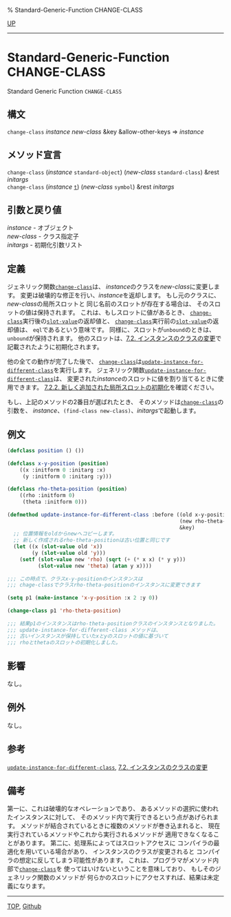 % Standard-Generic-Function CHANGE-CLASS

[UP](7.7.html)  

---

# Standard-Generic-Function CHANGE-CLASS


Standard Generic Function `CHANGE-CLASS`


## 構文

`change-class` *instance* *new-class* &key &allow-other-keys => *instance*


## メソッド宣言

`change-class` (*instance* `standard-object`)
(*new-class* `standard-class`) &rest *initargs*  
`change-class` (*instance* [`t`](4.4.t-system-class.html))
(*new-class* `symbol`) &rest *initargs*


## 引数と戻り値

*instance* - オブジェクト  
*new-class* - クラス指定子  
*initargs* - 初期化引数リスト


## 定義

ジェネリック関数[`change-class`](7.7.change-class.html)は、
*instance*のクラスを*new-class*に変更します。
変更は破壊的な修正を行い、*instance*を返却します。
もし元のクラスに、*new-class*の局所スロットと
同じ名前のスロットが存在する場合は、
そのスロットの値は保持されます。
これは、もしスロットに値があるとき、
[`change-class`](7.7.change-class.html)実行後の[`slot-value`](7.7.slot-value.html)の返却値と、
[`change-class`](7.7.change-class.html)実行前の[`slot-value`](7.7.slot-value.html)の返却値は、
`eql`であるという意味です。
同様に、スロットが`unbound`のときは、`unbound`が保持されます。
他のスロットは、[7.2. インスタンスのクラスの変更](7.2.html)で記載されたように初期化されます。

他の全ての動作が完了した後で、
[`change-class`](7.7.change-class.html)は[`update-instance-for-different-class`](7.7.update-instance-for-different-class.html)を実行します。
ジェネリック関数[`update-instance-for-different-class`](7.7.update-instance-for-different-class.html)は、
変更された*instance*のスロットに値を割り当てるときに使用できます。
[7.2.2. 新しく追加された局所スロットの初期化](7.2.2.html)を確認ください。

もし、上記のメソッドの2番目が選ばれたとき、
そのメソッドは[`change-class`](7.7.change-class.html)の引数を、
*instance*、`(find-class new-class)`、*initargs*で起動します。


## 例文
 
```lisp
(defclass position () ())
 
(defclass x-y-position (position)
    ((x :initform 0 :initarg :x)
     (y :initform 0 :initarg :y)))
 
(defclass rho-theta-position (position)
    ((rho :initform 0)
     (theta :initform 0)))
 
(defmethod update-instance-for-different-class :before ((old x-y-position) 
                                                        (new rho-theta-position)
                                                        &key)
  ;; 位置情報をoldからnewへコピーします。
  ;; 新しく作成されるrho-theta-positionは古い位置と同じです
  (let ((x (slot-value old 'x))
        (y (slot-value old 'y)))
    (setf (slot-value new 'rho) (sqrt (+ (* x x) (* y y)))
          (slot-value new 'theta) (atan y x))))
 
;;; この時点で、クラスx-y-positionのインスタンスは
;;; chage-classでクラスrho-theta-positionのインスタンスに変更できます
 
(setq p1 (make-instance 'x-y-position :x 2 :y 0))
 
(change-class p1 'rho-theta-position)
  
;;; 結果p1のインスタンスはrho-theta-positionクラスのインスタンスとなりました。
;;; update-instance-for-different-class メソッドは、
;;; 古いインスタンスが保持していたxとyのスロットの値に基づいて
;;; rhoとthetaのスロットの初期化しました。
```

 
## 影響

なし。


## 例外

なし。


## 参考

[`update-instance-for-different-class`](7.7.update-instance-for-different-class.html), [7.2. インスタンスのクラスの変更](7.2.html)


## 備考

第一に、これは破壊的なオペレーションであり、
あるメソッドの選択に使われたインスタンスに対して、
そのメソッド内で実行できるという点があげられます。
メソッドが結合されているときに複数のメソッドが巻き込まれると、
現在実行されているメソッドやこれから実行されるメソッドが
適用できなくなることがあります。
第二に、処理系によってはスロットアクセスに
コンパイラの最適化を用いている場合があり、
インスタンスのクラスが変更されると
コンパイラの想定に反してしまう可能性があります。
これは、プログラマがメソッド内部で[`change-class`](7.7.change-class.html)を
使ってはいけないということを意味しており、
もしそのジェネリック関数のメソッドが
何らかのスロットにアクセスすれば、結果は未定義になります。


---
[TOP](index.html),  [Github](https://github.com/nptcl/npt-japanese)


